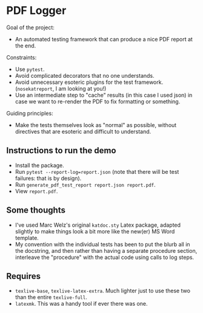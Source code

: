# PDF Logger

Goal of the project:
- An automated testing framework that can produce a nice PDF report at the end.

Constraints:
- Use `pytest`.
- Avoid complicated decorators that no one understands.
- Avoid unnecessary esoteric plugins for the test framework. (`nosekatreport`, I
  am looking at you!)
- Use an intermediate step to "cache" results (in this case I used json) in case
  we want to re-render the PDF to fix formatting or something.

Guiding principles:
- Make the tests themselves look as "normal" as possible, without directives
  that are esoteric and difficult to understand.


## Instructions to run the demo

- Install the package.
- Run `pytest --report-log=report.json` (note that there will be test failures:
  that is by design).
- Run `generate_pdf_test_report report.json report.pdf`.
- View `report.pdf`.


## Some thoughts
- I've used Marc Welz's original `katdoc.sty` Latex package, adapted slightly
  to make things look a bit more like the new(er) MS Word template.
- My convention with the individual tests has been to put the blurb all in the
  docstring, and then rather than having a separate procedure section, interleave
  the "procedure" with the actual code using calls to log steps.


## Requires
- `texlive-base`, `texlive-latex-extra`. Much lighter just to use these two than
  the entire `texlive-full`.
- `latexmk`. This was a handy tool if ever there was one.
